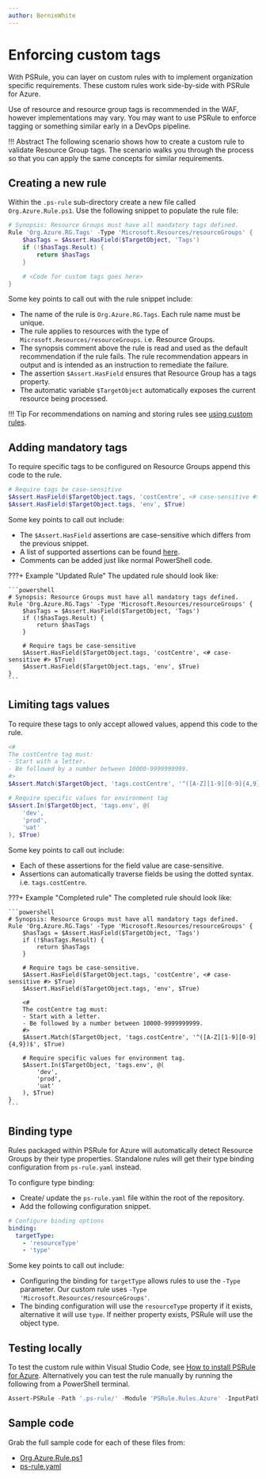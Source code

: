 ```yaml
---
author: BernieWhite
---
```


# Enforcing custom tags

With PSRule, you can layer on custom rules with to implement organization specific requirements.
These custom rules work side-by-side with PSRule for Azure.

Use of resource and resource group tags is recommended in the WAF, however implementations may vary.
You may want to use PSRule to enforce tagging or something similar early in a DevOps pipeline.

!!! Abstract
    The following scenario shows how to create a custom rule to validate Resource Group tags.
    The scenario walks you through the process so that you can apply the same concepts for similar requirements.

## Creating a new rule

Within the `.ps-rule` sub-directory create a new file called `Org.Azure.Rule.ps1`.
Use the following snippet to populate the rule file:

```powershell
# Synopsis: Resource Groups must have all mandatory tags defined.
Rule 'Org.Azure.RG.Tags' -Type 'Microsoft.Resources/resourceGroups' {
    $hasTags = $Assert.HasField($TargetObject, 'Tags')
    if (!$hasTags.Result) {
        return $hasTags
    }

    # <Code for custom tags goes here>
}
```

Some key points to call out with the rule snippet include:

- The name of the rule is `Org.Azure.RG.Tags`.
  Each rule name must be unique.
- The rule applies to resources with the type of `Microsoft.Resources/resourceGroups`.
  i.e. Resource Groups.
- The synopsis comment above the rule is read and used as the default recommendation if the rule fails.
  The rule recommendation appears in output and is intended as an instruction to remediate the failure.
- The assertion `$Assert.HasField` ensures that Resource Group has a tags property.
- The automatic variable `$TargetObject` automatically exposes the current resource being processed.

!!! Tip
    For recommendations on naming and storing rules see [using custom rules][1].

  [1]: using-custom-rules.md

## Adding mandatory tags

To require specific tags to be configured on Resource Groups append this code to the rule.

```powershell
# Require tags be case-sensitive
$Assert.HasField($TargetObject.tags, 'costCentre', <# case-sensitive #> $True)
$Assert.HasField($TargetObject.tags, 'env', $True)
```

Some key points to call out include:

- The `$Assert.HasField` assertions are case-sensitive which differs from the previous snippet.
- A list of supported assertions can be found [here][assertions].
- Comments can be added just like normal PowerShell code.

???+ Example "Updated Rule"
    The updated rule should look like:

    ```powershell
    # Synopsis: Resource Groups must have all mandatory tags defined.
    Rule 'Org.Azure.RG.Tags' -Type 'Microsoft.Resources/resourceGroups' {
        $hasTags = $Assert.HasField($TargetObject, 'Tags')
        if (!$hasTags.Result) {
            return $hasTags
        }

        # Require tags be case-sensitive
        $Assert.HasField($TargetObject.tags, 'costCentre', <# case-sensitive #> $True)
        $Assert.HasField($TargetObject.tags, 'env', $True)
    }
    ```

## Limiting tags values

To require these tags to only accept allowed values, append this code to the rule.

```powershell
<#
The costCentre tag must:
- Start with a letter.
- Be followed by a number between 10000-9999999999.
#>
$Assert.Match($TargetObject, 'tags.costCentre', '^([A-Z][1-9][0-9]{4,9})$', $True)

# Require specific values for environment tag
$Assert.In($TargetObject, 'tags.env', @(
    'dev',
    'prod',
    'uat'
), $True)
```

Some key points to call out include:

- Each of these assertions for the field value are case-sensitive.
- Assertions can automatically traverse fields be using the dotted syntax.
i.e. `tags.costCentre`.

???+ Example "Completed rule"
    The completed rule should look like:

    ```powershell
    # Synopsis: Resource Groups must have all mandatory tags defined.
    Rule 'Org.Azure.RG.Tags' -Type 'Microsoft.Resources/resourceGroups' {
        $hasTags = $Assert.HasField($TargetObject, 'Tags')
        if (!$hasTags.Result) {
            return $hasTags
        }

        # Require tags be case-sensitive.
        $Assert.HasField($TargetObject.tags, 'costCentre', <# case-sensitive #> $True)
        $Assert.HasField($TargetObject.tags, 'env', $True)

        <#
        The costCentre tag must:
        - Start with a letter.
        - Be followed by a number between 10000-9999999999.
        #>
        $Assert.Match($TargetObject, 'tags.costCentre', '^([A-Z][1-9][0-9]{4,9})$', $True)

        # Require specific values for environment tag.
        $Assert.In($TargetObject, 'tags.env', @(
            'dev',
            'prod',
            'uat'
        ), $True)
    }
    ```

## Binding type

Rules packaged within PSRule for Azure will automatically detect Resource Groups by their type properties.
Standalone rules will get their type binding configuration from `ps-rule.yaml` instead.

To configure type binding:

- Create/ update the `ps-rule.yaml` file within the root of the repository.
- Add the following configuration snippet.

```yaml title="ps-rule.yaml"
# Configure binding options
binding:
  targetType:
    - 'resourceType'
    - 'type'
```

Some key points to call out include:

- Configuring the binding for `targetType` allows rules to use the `-Type` parameter.
Our custom rule uses `-Type 'Microsoft.Resources/resourceGroups'`.
- The binding configuration will use the `resourceType` property if it exists,
alternative it will use `type`.
If neither property exists, PSRule will use the object type.

## Testing locally

To test the custom rule within Visual Studio Code, see [How to install PSRule for Azure][3].
Alternatively you can test the rule manually by running the following from a PowerShell terminal.

```powershell
Assert-PSRule -Path '.ps-rule/' -Module 'PSRule.Rules.Azure' -InputPath . -Format File
```

  [3]: ../install.md#with-visual-studio-code

## Sample code

Grab the full sample code for each of these files from:

- [Org.Azure.Rule.ps1](https://github.com/Azure/PSRule.Rules.Azure/blob/main/docs/customization/enforce-custom-tags/.ps-rule/Org.Azure.Rule.ps1)
- [ps-rule.yaml](https://github.com/Azure/PSRule.Rules.Azure/blob/main/docs/customization/enforce-custom-tags/ps-rule.yaml)

[AWAF]: https://learn.microsoft.com/azure/well-architected/
[assertions]: https://microsoft.github.io/PSRule/v2/commands/PSRule/en-US/Assert-PSRule/
